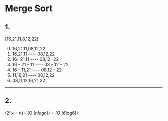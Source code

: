 # Merge Sort

## 1. 
[16,21,11,8,12,22] 

0. 16,21,11,08,12,22
1. 16,21,11 ---- 08,12,22
2. 16- 21,11 ---- 08,12 -22  
3. 16 - 21 - 11 ---- 08 - 12 - 22
4. 16 - 11,21 ---- 08,12 - 22
5. 11,16,21 ---- 08,12,22
6. 08,11,12,16,21,22
---
## 2.
(2^x = n)= (O (n*logn)) = (O (6*log6))